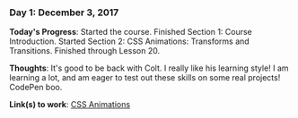 ### Day 1: December 3, 2017 

**Today's Progress**: Started the course. Finished Section 1: Course Introduction. Started Section 2: CSS Animations: Transforms and Transitions. Finished through Lesson 20.

**Thoughts**: It's good to be back with Colt. I really like his learning style! I am learning a lot, and am eager to test out these skills on some real projects! CodePen boo.

**Link(s) to work**: [CSS Animations](https://codepen.io/mikerobards/pen/jadjGq#)
